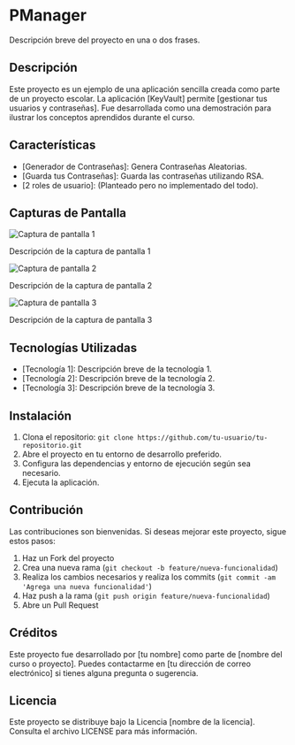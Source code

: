 # PManager

Descripción breve del proyecto en una o dos frases.

## Descripción

Este proyecto es un ejemplo de una aplicación sencilla creada como parte de un proyecto escolar. La aplicación [KeyVault] permite [gestionar tus usuarios y contraseñas]. Fue desarrollada como una demostración para ilustrar los conceptos aprendidos durante el curso.

## Características

- [Generador de Contraseñas]: Genera Contraseñas Aleatorias.
- [Guarda tus Contraseñas]: Guarda las contraseñas utilizando RSA.
- [2 roles de usuario]: (Planteado pero no implementado del todo).

## Capturas de Pantalla

<Carousel>
  <div>
    <img src="ruta/captura1.png" alt="Captura de pantalla 1" />
    <p>Descripción de la captura de pantalla 1</p>
  </div>
  <div>
    <img src="ruta/captura2.png" alt="Captura de pantalla 2" />
    <p>Descripción de la captura de pantalla 2</p>
  </div>
  <div>
    <img src="ruta/captura3.png" alt="Captura de pantalla 3" />
    <p>Descripción de la captura de pantalla 3</p>
  </div>
</Carousel>

## Tecnologías Utilizadas

- [Tecnología 1]: Descripción breve de la tecnología 1.
- [Tecnología 2]: Descripción breve de la tecnología 2.
- [Tecnología 3]: Descripción breve de la tecnología 3.

## Instalación

1. Clona el repositorio: `git clone https://github.com/tu-usuario/tu-repositorio.git`
2. Abre el proyecto en tu entorno de desarrollo preferido.
3. Configura las dependencias y entorno de ejecución según sea necesario.
4. Ejecuta la aplicación.

## Contribución

Las contribuciones son bienvenidas. Si deseas mejorar este proyecto, sigue estos pasos:

1. Haz un Fork del proyecto
2. Crea una nueva rama (`git checkout -b feature/nueva-funcionalidad`)
3. Realiza los cambios necesarios y realiza los commits (`git commit -am 'Agrega una nueva funcionalidad'`)
4. Haz push a la rama (`git push origin feature/nueva-funcionalidad`)
5. Abre un Pull Request

## Créditos

Este proyecto fue desarrollado por [tu nombre] como parte de [nombre del curso o proyecto]. Puedes contactarme en [tu dirección de correo electrónico] si tienes alguna pregunta o sugerencia.

## Licencia

Este proyecto se distribuye bajo la Licencia [nombre de la licencia]. Consulta el archivo LICENSE para más información.

